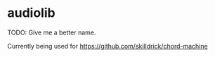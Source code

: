 # audiolib

TODO: Give me a better name.

Currently being used for https://github.com/skilldrick/chord-machine
